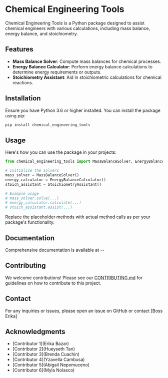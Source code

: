 # Chemical Engineering Tools

Chemical Engineering Tools is a Python package designed to assist chemical engineers with various calculations, including mass balance, energy balance, and stoichiometry.

## Features

- **Mass Balance Solver**: Compute mass balances for chemical processes.
- **Energy Balance Calculator**: Perform energy balance calculations to determine energy requirements or outputs.
- **Stoichiometry Assistant**: Aid in stoichiometric calculations for chemical reactions.

## Installation

Ensure you have Python 3.6 or higher installed. You can install the package using pip:

```bash
pip install chemical_engineering_tools
```

## Usage

Here's how you can use the package in your projects:

```python
from chemical_engineering_tools import MassBalanceSolver, EnergyBalanceCalculator, StoichiometryAssistant

# Initialize the solvers
mass_solver = MassBalanceSolver()
energy_calculator = EnergyBalanceCalculator()
stoich_assistant = StoichiometryAssistant()

# Example usage
# mass_solver.solve(...)
# energy_calculator.calculate(...)
# stoich_assistant.assist(...)
```

Replace the placeholder methods with actual method calls as per your package's functionality.

## Documentation

Comprehensive documentation is available at --

## Contributing

We welcome contributions! Please see our [CONTRIBUTING.md](https://github.com/Yuwi234/chemical_engineering_tools/new/main/CONTRIBUTING.md) for guidelines on how to contribute to this project.

## Contact

For any inquiries or issues, please open an issue on GitHub or contact [Boss Erika]

## Acknowledgments

- [Contributor 1](Erika Bazar)
- [Contributor 2](Hueyseth Tan)
- [Contributor 3](Brenda Cuachin)
- [Contributor 4](Yzavella Cambusa)
- [Contributor 5](Abigail Nepomuceno)
- [Contributor 6](Myla Nolasco)
